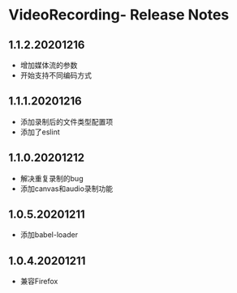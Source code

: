 # VideoRecording- Release Notes

## 1.1.2.20201216
* 增加媒体流的参数
* 开始支持不同编码方式

## 1.1.1.20201216
* 添加录制后的文件类型配置项
* 添加了eslint

## 1.1.0.20201212
* 解决重复录制的bug
* 添加canvas和audio录制功能

## 1.0.5.20201211
* 添加babel-loader

## 1.0.4.20201211
* 兼容Firefox
